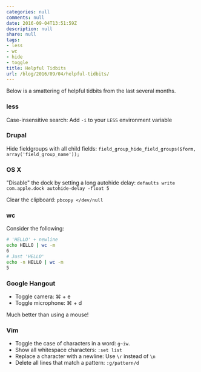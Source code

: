 ```yaml
---
categories: null
comments: null
date: 2016-09-04T13:51:59Z
description: null
share: null
tags:
- less
- wc
- hide
- toggle
title: Helpful Tidbits
url: /blog/2016/09/04/helpful-tidbits/
---
```


Below is a smattering of helpful tidbits from the last several months.

### less

Case-insensitive search: Add `-i` to your `LESS` environment variable

### Drupal

Hide fieldgroups with all child fields: `field_group_hide_field_groups($form, array('field_group_name'));`

### OS X

"Disable" the dock by setting a long autohide delay: `defaults write com.apple.dock autohide-delay -float 5`

Clear the clipboard: `pbcopy </dev/null`

### wc

Consider the following:

```bash
# 'HELLO' + newline
echo HELLO | wc -m
6
# Just 'HELLO'
echo -n HELLO | wc -m
5
```

### Google Hangout

* Toggle camera: ⌘ + e
* Toggle microphone: ⌘ + d

Much better than using a mouse!

### Vim

* Toggle the case of characters in a word: `g~iw`.
* Show all whitespace characters: `:set list`
* Replace a character with a newline: Use `\r` instead of `\n`
* Delete all lines that match a pattern: `:g/pattern/d`
